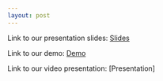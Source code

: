 ```yaml
---
layout: post
---
```

Link to our presentation slides: [Slides](https://docs.google.com/presentation/d/1M7B21mCfFxzTCe9DyfIczuU8ursaRgU_ZPxp-Wpgu7k/edit?usp=sharing)

Link to our demo: [Demo](https://www.youtube.com/watch?v=cRu21NTDe1Y&feature=emb_logo)

Link to our video presentation: [Presentation]



